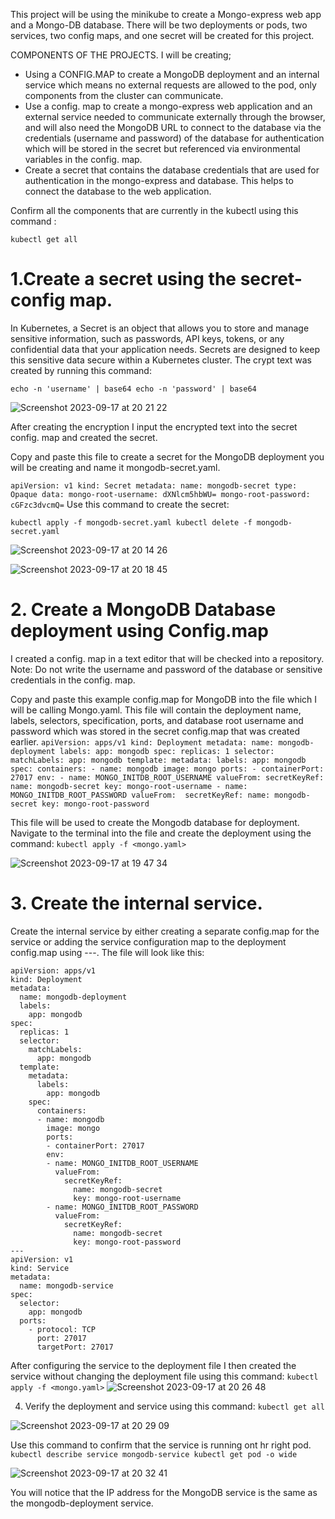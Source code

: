 This project will be using the minikube to create a Mongo-express web app and a Mongo-DB database.
There will be two deployments or pods, two services, two config maps, and one secret will be created for this project.

COMPONENTS OF THE PROJECTS.
I will be creating;
- Using a CONFIG.MAP to create a MongoDB deployment and an internal service which means no external requests are allowed to the pod, only components from the cluster can communicate.
- Use a config. map to create a mongo-express web application and an external service needed to communicate externally through the browser, and will also need the MongoDB URL to connect to the database via the credentials (username and password) of the database for authentication which will be stored in the secret but referenced via environmental variables in the config. map.
- Create a secret that contains the database credentials that are used for authentication in the mongo-express and database. This helps to connect the database to the web application.

Confirm all the components that are currently in the kubectl using this command :

``
kubectl get all
``
# 1.Create a secret using the secret-config map.
In Kubernetes, a Secret is an object that allows you to store and manage sensitive information, such as passwords, API keys, tokens, or any confidential data that your application needs. Secrets are designed to keep this sensitive data secure within a Kubernetes cluster.
The crypt text was created by running this command:

``
echo -n 'username' | base64
echo -n 'password' | base64
``

![Screenshot 2023-09-17 at 20 21 22](https://github.com/Egal212/DEVOPS-PROJECTS1.0/assets/114033502/d9c11ddb-8460-402b-a12c-462fd7cf5f44) 

After creating the encryption I input the encrypted text into the secret config. map and created the secret.

Copy and paste this file to create a secret for the MongoDB deployment you will be creating and name it mongodb-secret.yaml.

``
apiVersion: v1
kind: Secret
metadata:
    name: mongodb-secret
type: Opaque
data:
    mongo-root-username: dXNlcm5hbWU=
    mongo-root-password: cGFzc3dvcmQ=
``
Use this command to create the secret:

``
kubectl apply -f mongodb-secret.yaml
kubectl delete -f mongodb-secret.yaml
``

![Screenshot 2023-09-17 at 20 14 26](https://github.com/Egal212/DEVOPS-PROJECTS1.0/assets/114033502/991453ec-1904-4483-bd4a-57acf39528b4)

![Screenshot 2023-09-17 at 20 18 45](https://github.com/Egal212/DEVOPS-PROJECTS1.0/assets/114033502/8d912f2f-d540-49f7-ba87-308beae619a8)



# 2. Create a MongoDB Database deployment using Config.map
I created a config. map in a text editor that will be checked into a repository.
Note: Do not write the username and password of the database or sensitive credentials in the config. map.

Copy and paste this example config.map for MongoDB into the file which I will be calling Mongo.yaml. This file will contain the deployment name, labels, selectors, specification, ports, and database root username and password which was stored in the secret config.map that was created earlier.
``
apiVersion: apps/v1
kind: Deployment
metadata:
  name: mongodb-deployment
  labels:
    app: mongodb
spec:
  replicas: 1
  selector:
    matchLabels:
      app: mongodb
  template:
    metadata:
      labels:
        app: mongodb
    spec:
      containers:
      - name: mongodb
        image: mongo
        ports:
        - containerPort: 27017
        env:
        - name: MONGO_INITDB_ROOT_USERNAME
          valueFrom:
            secretKeyRef:
              name: mongodb-secret
              key: mongo-root-username
        - name: MONGO_INITDB_ROOT_PASSWORD
          valueFrom: 
            secretKeyRef:
              name: mongodb-secret
              key: mongo-root-password
``


This file will be used to create the Mongodb database for deployment.
Navigate to the terminal into the file and create the deployment using the command:
``
kubectl apply -f <mongo.yaml>
``

![Screenshot 2023-09-17 at 19 47 34](https://github.com/Egal212/DEVOPS-PROJECTS1.0/assets/114033502/6511e6f1-c547-4318-9936-538d567248f5)

# 3.  Create the internal service.

Create the internal service by either creating a separate config.map for the service or adding the service configuration map to the deployment config.map using ---. The file will look like this:

```
apiVersion: apps/v1
kind: Deployment
metadata:
  name: mongodb-deployment
  labels:
    app: mongodb
spec:
  replicas: 1
  selector:
    matchLabels:
      app: mongodb
  template:
    metadata:
      labels:
        app: mongodb
    spec:
      containers:
      - name: mongodb
        image: mongo
        ports:
        - containerPort: 27017
        env:
        - name: MONGO_INITDB_ROOT_USERNAME
          valueFrom:
            secretKeyRef:
              name: mongodb-secret
              key: mongo-root-username
        - name: MONGO_INITDB_ROOT_PASSWORD
          valueFrom: 
            secretKeyRef:
              name: mongodb-secret
              key: mongo-root-password
---
apiVersion: v1
kind: Service
metadata:
  name: mongodb-service
spec:
  selector:
    app: mongodb
  ports:
    - protocol: TCP
      port: 27017
      targetPort: 27017
```
After configuring the service to the deployment file I then created the service without changing the deployment file using this command: 
``
kubectl apply -f <mongo.yaml>
``
![Screenshot 2023-09-17 at 20 26 48](https://github.com/Egal212/DEVOPS-PROJECTS1.0/assets/114033502/9da3872e-47fc-4606-8132-e61adce00fe0)

4. Verify the deployment and service using this command:
``
kubectl get all
``

![Screenshot 2023-09-17 at 20 29 09](https://github.com/Egal212/DEVOPS-PROJECTS1.0/assets/114033502/afce236a-d38a-4228-9ba1-a16944c72e7f)

Use this command to confirm that the service is running ont hr right pod.
``
kubectl describe service mongodb-service
kubectl get pod -o wide
``

![Screenshot 2023-09-17 at 20 32 41](https://github.com/Egal212/DEVOPS-PROJECTS1.0/assets/114033502/f89189ca-32cc-46ac-a287-7da82c433e9c)

You will notice that the IP address for the MongoDB service is the same as the mongodb-deployment service.



